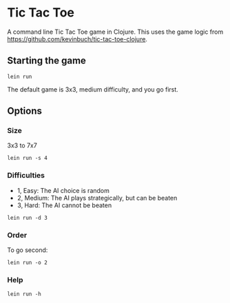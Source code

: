 # Tic Tac Toe

A command line Tic Tac Toe game in Clojure.
This uses the game logic from https://github.com/kevinbuch/tic-tac-toe-clojure.

## Starting the game

```
lein run
```
The default game is 3x3, medium difficulty, and you go first.

## Options

### Size
3x3 to 7x7

```
lein run -s 4
```

### Difficulties
- 1, Easy: The AI choice is random
- 2, Medium: The AI plays strategically, but can be beaten
- 3, Hard: The AI cannot be beaten

```
lein run -d 3
```

### Order

To go second:
```
lein run -o 2
```

### Help
```
lein run -h
```
